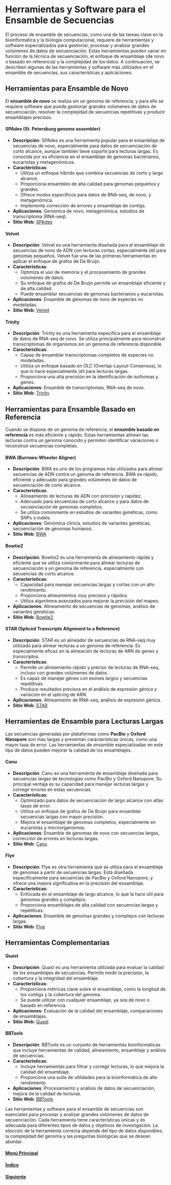 # Herramientas y Software para el Ensamble de Secuencias

El proceso de ensamble de secuencias, como una de las tareas clave en la bioinformática y la biología computacional, requiere de herramientas y software especializados para gestionar, procesar y analizar grandes volúmenes de datos de secuenciación. Estas herramientas pueden variar en función de la técnica de secuenciación, el enfoque de ensamblaje (de novo o basado en referencia) y la complejidad de los datos. A continuación, se describen algunas de las herramientas y software más utilizados en el ensamble de secuencias, sus características y aplicaciones.

## Herramientas para Ensamble de Novo

El **ensamble de novo** se realiza sin un genoma de referencia, y para ello se requiere software que pueda gestionar grandes volúmenes de datos de secuenciación, resolver la complejidad de secuencias repetitivas y producir ensamblajes precisos.

#### **SPAdes (St. Petersburg genome assembler)**
- **Descripción**: SPAdes es una herramienta popular para el ensamblaje de secuencias de novo, especialmente para datos de secuenciación de corto alcance, aunque también tiene soporte para lecturas largas. Es conocida por su eficiencia en el ensamblaje de genomas bacterianos, eucariotas y metagenómicos.
- **Características**: 
  - Utiliza un enfoque híbrido que combina secuencias de corto y largo alcance.
  - Proporciona ensambles de alta calidad para genomas pequeños y grandes.
  - Ofrece modos específicos para datos de RNA-seq, de novo, y metagenómica.
  - Implementa corrección de errores y ensamblaje de contigs.
- **Aplicaciones**: Genómica de novo, metagenómica, estudios de transcriptoma (RNA-seq).
- **Sitio Web**: [SPAdes](http://cab.spbu.ru/software/spades/)

#### **Velvet**
- **Descripción**: Velvet es una herramienta diseñada para el ensamblaje de secuencias de novo de ADN con lecturas cortas, especialmente útil para genomas pequeños. Velvet fue una de las primeras herramientas en aplicar el enfoque de grafos de De Bruijn.
- **Características**: 
  - Optimiza el uso de memoria y el procesamiento de grandes volúmenes de datos.
  - Su enfoque de grafos de De Bruijn permite un ensamblaje eficiente y de alta calidad.
  - Puede ensamblar secuencias de genomas bacterianos y eucariotas.
- **Aplicaciones**: Ensamble de genomas de novo de especies no modeladas.
- **Sitio Web**: [Velvet](https://www.ebi.ac.uk/~zerbino/velvet/)

#### **Trinity**
- **Descripción**: Trinity es una herramienta específica para el ensamblaje de datos de RNA-seq de novo. Se utiliza principalmente para reconstruir transcriptomas de organismos sin un genoma de referencia disponible.
- **Características**: 
  - Capaz de ensamblar transcriptomas completos de especies no modeladas.
  - Utiliza un enfoque basado en OLC (Overlap-Layout-Consensus), lo que lo hace especialmente útil para lecturas largas.
  - Proporciona una alta precisión en la identificación de isoformas y genes.
- **Aplicaciones**: Ensamble de transcriptomas, RNA-seq de novo.
- **Sitio Web**: [Trinity](https://trinityrnaseq.github.io/)

## Herramientas para Ensamble Basado en Referencia

Cuando se dispone de un genoma de referencia, el **ensamble basado en referencia** es más eficiente y rápido. Estas herramientas alinean las lecturas contra un genoma conocido y permiten identificar variaciones o reconstruir secuencias completas.

#### **BWA (Burrows-Wheeler Aligner)**
- **Descripción**: BWA es uno de los programas más utilizados para alinear secuencias de ADN contra un genoma de referencia. BWA es rápido, eficiente y adecuado para grandes volúmenes de datos de secuenciación de corto alcance.
- **Características**: 
  - Alineamiento de lecturas de ADN con precisión y rapidez.
  - Adecuado para secuencias de corto alcance y para datos de secuenciación de genomas completos.
  - Se utiliza comúnmente en estudios de variantes genéticas, como SNPs o indels.
- **Aplicaciones**: Genómica clínica, estudios de variantes genéticas, secuenciación de genomas humanos.
- **Sitio Web**: [BWA](http://bio-bwa.sourceforge.net/)

#### **Bowtie2**
- **Descripción**: Bowtie2 es una herramienta de alineamiento rápida y eficiente que se utiliza comúnmente para alinear lecturas de secuenciación a un genoma de referencia, especialmente con secuencias de corto alcance.
- **Características**: 
  - Capacidad para manejar secuencias largas y cortas con un alto rendimiento.
  - Proporciona alineamientos muy precisos y rápidos.
  - Utiliza algoritmos avanzados para mejorar la precisión del mapeo.
- **Aplicaciones**: Alineamiento de secuencias de genomas, análisis de variantes genéticas.
- **Sitio Web**: [Bowtie2](http://bowtie-bio.sourceforge.net/bowtie2/index.shtml)

#### **STAR (Spliced Transcripts Alignment to a Reference)**
- **Descripción**: STAR es un alineador de secuencias de RNA-seq muy utilizado para alinear lecturas a un genoma de referencia. Es especialmente eficaz en la alineación de lecturas de ARN de genes y transcriptos.
- **Características**: 
  - Permite un alineamiento rápido y preciso de lecturas de RNA-seq, incluso con grandes volúmenes de datos.
  - Es capaz de manejar genes con exones largos y secuencias repetitivas.
  - Produce resultados precisos en el análisis de expresión génica y variación en el splicing de ARN.
- **Aplicaciones**: Alineamiento de RNA-seq, análisis de expresión génica.
- **Sitio Web**: [STAR](https://github.com/alexdobin/STAR)

## Herramientas de Ensamble para Lecturas Largas

Las secuencias generadas por plataformas como **PacBio** y **Oxford Nanopore** son más largas y presentan características únicas, como una mayor tasa de error. Las herramientas de ensamble especializadas en este tipo de datos pueden mejorar la calidad de los ensamblajes.

#### **Canu**
- **Descripción**: Canu es una herramienta de ensamblaje diseñada para secuencias largas de tecnologías como PacBio y Oxford Nanopore. Su principal ventaja es su capacidad para manejar lecturas largas y corregir errores en estas secuencias.
- **Características**: 
  - Optimizado para datos de secuenciación de largo alcance con altas tasas de error.
  - Utiliza un enfoque de grafos de De Bruijn para ensamblar secuencias largas con mayor precisión.
  - Mejora el ensamblaje de genomas completos, especialmente en eucariotas y microorganismos.
- **Aplicaciones**: Ensamble de genomas de novo con secuencias largas, corrección de errores en lecturas largas.
- **Sitio Web**: [Canu](https://canu.readthedocs.io/en/latest/)

#### **Flye**
- **Descripción**: Flye es otra herramienta que se utiliza para el ensamblaje de genomas a partir de secuencias largas. Está diseñada específicamente para secuencias de PacBio y Oxford Nanopore, y ofrece una mejora significativa en la precisión del ensamblaje.
- **Características**: 
  - Enfocada en el ensamblaje de largo alcance, lo que la hace útil para genomas grandes y complejos.
  - Proporciona ensamblajes de alta calidad con secuencias largas y repetitivas.
- **Aplicaciones**: Ensamble de genomas grandes y complejos con lecturas largas.
- **Sitio Web**: [Flye](https://github.com/fenderglass/Flye)

## Herramientas Complementarias

#### **Quast**
- **Descripción**: Quast es una herramienta utilizada para evaluar la calidad de los ensamblajes de secuencias. Permite medir la precisión, la cobertura y la integridad del ensamblaje.
- **Características**: 
  - Proporciona métricas clave sobre el ensamblaje, como la longitud de los contigs y la cobertura del genoma.
  - Se puede utilizar con cualquier ensamblaje, ya sea de novo o basado en referencia.
- **Aplicaciones**: Evaluación de la calidad del ensamblaje, comparaciones de ensamblajes.
- **Sitio Web**: [Quast](http://bioinf.spbau.ru/quast)

#### **BBTools**
- **Descripción**: BBTools es un conjunto de herramientas bioinformáticas que incluye herramientas de calidad, alineamiento, ensamblaje y análisis de secuencias.
- **Características**: 
  - Incluye herramientas para filtrar y corregir lecturas, lo que mejora la calidad del ensamblaje.
  - Proporciona una suite de utilidades para la bioinformática de alto rendimiento.
- **Aplicaciones**: Procesamiento y análisis de datos de secuenciación, mejora de la calidad de lecturas.
- **Sitio Web**: [BBTools](https://jgi.doe.gov/data-and-tools/bbtools/)

Las herramientas y software para el ensamble de secuencias son esenciales para procesar y analizar grandes volúmenes de datos de secuenciación. Cada herramienta tiene características únicas y es adecuada para diferentes tipos de datos y objetivos de investigación. La elección de la herramienta correcta depende del tipo de datos disponibles, la complejidad del genoma y las preguntas biológicas que se desean abordar.

#### [Menú Principal](../../index.md)
#### [Índice](./index.md)
#### [Siguiente](./06_retosensamblaje.md)